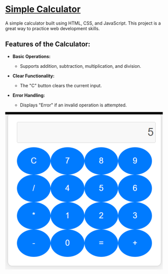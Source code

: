 # [Simple Calculator](https://npm-phoenix.github.io/calculator/index.html)

A simple calculator built using HTML, CSS, and JavaScript.  This project is a great way to practice web development skills.

## Features of the Calculator:

*   **Basic Operations:**

    *   Supports addition, subtraction, multiplication, and division.

*   **Clear Functionality:**

    *   The "C" button clears the current input.

*   **Error Handling:**

    *   Displays "Error" if an invalid operation is attempted.
 
![My Image](https://github.com/npm-phoenix/calculator/blob/main/calcss1.png)
